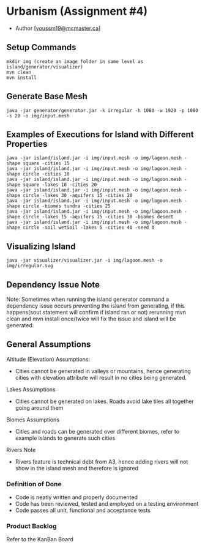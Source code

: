 # Urbanism (Assignment #4)
  - Author [youssm19@mcmaster.ca]

## Setup Commands
```
mkdir img (create an image folder in same level as island/generator/visualizer)
mvn clean
mvn install
```
## Generate Base Mesh
```
java -jar generator/generator.jar -k irregular -h 1080 -w 1920 -p 1000 -s 20 -o img/input.mesh
```
## Examples of Executions for Island with Different Properties
```
java -jar island/island.jar -i img/input.mesh -o img/lagoon.mesh -shape square -cities 15
java -jar island/island.jar -i img/input.mesh -o img/lagoon.mesh -shape circle -cities 10
java -jar island/island.jar -i img/input.mesh -o img/lagoon.mesh -shape square -lakes 10 -cities 20
java -jar island/island.jar -i img/input.mesh -o img/lagoon.mesh -shape circle -lakes 30 -aquifers 15 -cities 20
java -jar island/island.jar -i img/input.mesh -o img/lagoon.mesh -shape circle -biomes tundra -cities 25
java -jar island/island.jar -i img/input.mesh -o img/lagoon.mesh -shape circle -lakes 15 -aquifers 15 -cities 30 -biomes desert
java -jar island/island.jar -i img/input.mesh -o img/lagoon.mesh -shape circle -soil wetSoil -lakes 5 -cities 40 -seed 0
```


## Visualizing Island
```
java -jar visualizer/visualizer.jar -i img/lagoon.mesh -o img/irregular.svg
```
## Dependency Issue Note
Note: Sometimes when running the island generator command a dependency issue occurs preventing the island from generating, if this happens(sout statement will confirm if island ran or not) rerunning mvn clean and mvn install once/twice will fix the issue and island will be generated.

## General Assumptions

Altitude (Elevation) Assumptions:
- Cities cannot be generated in valleys or mountains, hence generating cities with elevation attribute will result in no cities being generated.

Lakes Assumptions
- Cities cannot be generated on lakes. Roads avoid lake tiles all together going around them

Biomes Assumptions
- Cities and roads can be generated over different biomes, refer to example islands to generate such cities

Rivers Note
- Rivers feature is technical debt from A3, hence adding rivers will not show in the island mesh and therefore is ignored

### Definition of Done
- Code is neatly written and properly documented
- Code has been reviewed, tested and employed on a testing environment
- Code passes all unit, functional and acceptance tests

### Product Backlog
Refer to the KanBan Board
